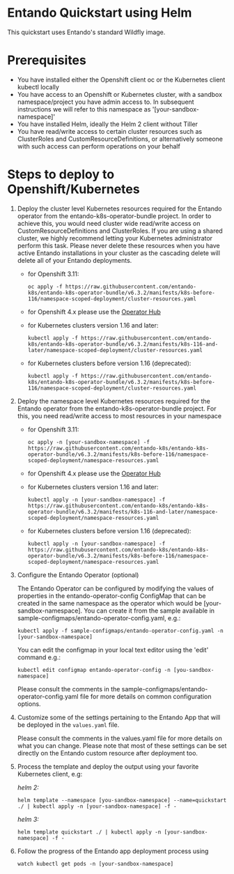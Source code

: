 # Entando Quickstart using Helm

This quickstart uses Entando's standard Wildfly image.

# Prerequisites

  - You have installed either the Openshift client oc or the Kubernetes client kubectl locally
  - You have access to an Openshift or Kubernetes cluster, with a sandbox namespace/project you have admin access to. In subsequent instructions we will refer to this namespace as '[your-sandbox-namespace]'
  - You have installed Helm, ideally the Helm 2 client without Tiller
  - You have read/write access to certain cluster resources such as ClusterRoles and CustomResourceDefinitions, or alternatively someone with such access can perform operations on your behalf

# Steps to deploy to Openshift/Kubernetes

1. Deploy the cluster level Kubernetes resources required for the Entando operator from the entando-k8s-operator-bundle project. In order to achieve this, you would need cluster wide read/write access on
   CustomResourceDefinitions and ClusterRoles. If you are using a shared cluster, we highly recommend letting your Kubernetes administrator perform this task. Please never delete these resources
   when you have active Entando installations in your cluster as the cascading delete will delete all of your Entando deployments.

   - for Openshift 3.11:

     `oc apply -f https://raw.githubusercontent.com/entando-k8s/entando-k8s-operator-bundle/v6.3.2/manifests/k8s-before-116/namespace-scoped-deployment/cluster-resources.yaml`
   - for Openshift 4.x please use the [Operator Hub](https://link.to.oh.tutorial)
   - for Kubernetes clusters version 1.16 and later:

     `kubectl apply -f https://raw.githubusercontent.com/entando-k8s/entando-k8s-operator-bundle/v6.3.2/manifests/k8s-116-and-later/namespace-scoped-deployment/cluster-resources.yaml`
   - for Kubernetes clusters before version 1.16 (deprecated):

     `kubectl apply -f https://raw.githubusercontent.com/entando-k8s/entando-k8s-operator-bundle/v6.3.2/manifests/k8s-before-116/namespace-scoped-deployment/cluster-resources.yaml`

2. Deploy the namespace level Kubernetes resources required for the Entando operator from the entando-k8s-operator-bundle project. For this, you need read/write access to most resources in your namespace 

   - for Openshift 3.11:

     `oc apply -n [your-sandbox-namespace] -f https://raw.githubusercontent.com/entando-k8s/entando-k8s-operator-bundle/v6.3.2/manifests/k8s-before-116/namespace-scoped-deployment/namespace-resources.yaml`
   - for Openshift 4.x please use the [Operator Hub](https://link.to.oh.tutorial)
   - for Kubernetes clusters version 1.16 and later:

     `kubectl apply -n [your-sandbox-namespace] -f https://raw.githubusercontent.com/entando-k8s/entando-k8s-operator-bundle/v6.3.2/manifests/k8s-116-and-later/namespace-scoped-deployment/namespace-resources.yaml`
   - for Kubernetes clusters before version 1.16 (deprecated):

     `kubectl apply -n [your-sandbox-namespace] -f https://raw.githubusercontent.com/entando-k8s/entando-k8s-operator-bundle/v6.3.2/manifests/k8s-before-116/namespace-scoped-deployment/namespace-resources.yaml`

3. Configure the Entando Operator (optional)
   
   The Entando Operator can be configured by modifying the values of properties in the entando-operator-config ConfigMap that can be created in the same namespace as
   the operator which would be [your-sandbox-namespace]. You can create it from the sample available in sample-configmaps/entando-operator-config.yaml, e.g.:
      
      `kubectl apply -f sample-configmaps/entando-operator-config.yaml -n [your-sandbox-namespace]`
   
   You can edit the configmap in your local text editor using the 'edit' command e.g.:
   
      `kubectl edit configmap entando-operator-config -n [you-sandbox-namespace]`
   
   Please consult the comments in the sample-configmaps/entando-operator-config.yaml file for more details on common 
   configuration options.
4. Customize some of the settings pertaining to the Entando App that will be deployed in the  `values.yaml` file.
   
   Please consult the comments in the values.yaml file for more details on what you can change. Please note that 
   most of these settings can be set directly on the Entando custom resource after deployment too.

5. Process the template and deploy the output using your favorite Kubernetes client, e.g:

   *helm 2:*

   `helm template --namespace [you-sandbox-namespace] --name=quickstart  ./ | kubectl apply -n [your-sandbox-namespace] -f -`

   *helm 3:*

   `helm template quickstart ./ | kubectl apply -n [your-sandbox-namespace] -f -`

6. Follow the progress of the Entando app deployment process using

     `watch kubectl get pods -n [your-sandbox-namespace]`
